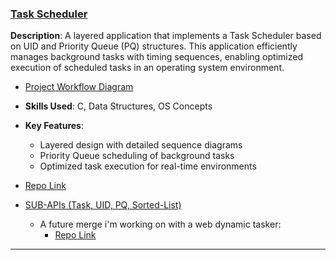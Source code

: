### [**Task Scheduler**](https://github.com/idan-nave/scheduler)
**Description**: A layered application that implements a Task Scheduler based on UID and Priority Queue (PQ) structures. This application efficiently manages background tasks with timing sequences, enabling optimized execution of scheduled tasks in an operating system environment.
- [Project Workflow Diagram](https://drive.google.com/file/d/1oKYz0kP_xWoVIowDGw-Os6PRUk1kzKkI/view?usp=sharing)

- **Skills Used**: C, Data Structures, OS Concepts
- **Key Features**:
  - Layered design with detailed sequence diagrams
  - Priority Queue scheduling of background tasks
  - Optimized task execution for real-time environments
- [Repo Link](https://github.com/idan-nave/scheduler)
- [SUB-APIs (Task, UID, PQ, Sorted-List)](https://github.com/idan-nave/portfolio/tree/main/Data-Structures)
  - A future merge i'm working on with a web dynamic tasker:
    - [Repo Link](https://github.com/idan-nave/portfolio/tree/main/Full-Stack/proj_dynamic_todo_list)

---
